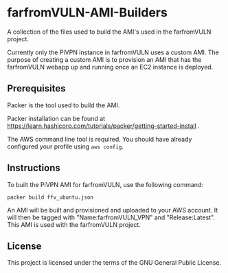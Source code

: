 # farfromVULN-AMI-Builders
A collection of the files used to build the AMI's used in the farfromVULN project.

Currently only the PiVPN instance in farfromVULN uses a custom AMI. The purpose of creating a custom AMI is to provision an AMI that has the farfromVULN webapp up and running once an EC2 instance is deployed.

## Prerequisites
Packer is the tool used to build the AMI.

Packer installation can be found at https://learn.hashicorp.com/tutorials/packer/getting-started-install .

The AWS command line tool is required. You should have already configured your profile using `aws config`.

## Instructions
To built the PiVPN AMI for farfromVULN, use the following command:

```
packer build ffv_ubuntu.json
```

An AMI will be built and provisioned and uploaded to your AWS account. It will then be tagged with "Name:farfromVULN_VPN" and "Release:Latest". This AMI is used with the farfromVULN project.

## License
This project is licensed under the terms of the GNU General Public License.